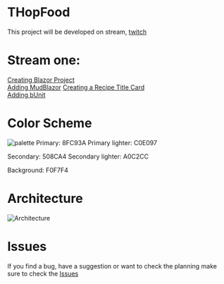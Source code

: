 # THopFood
This project will be developed on stream, [twitch](https://twitch.tv/thopdev)

# Stream one:
[Creating Blazor Project](https://github.com/thopdev/THopFood/tree/1-BlazorSetup)  
[Adding MudBlazor](https://github.com/thopdev/THopFood/tree/2-MudBlazor)
[Creating a Recipe Title Card](https://github.com/thopdev/THopFood/tree/3-RecipeTitleCard)  
[Adding bUnit](https://github.com/thopdev/THopFood/tree/10-Bunit)


# Color Scheme
![palette](https://user-images.githubusercontent.com/9268249/109420459-e65ed600-79d2-11eb-86b3-5483dbcb4c94.png)
Primary: 8FC93A
Primary lighter: C0E097

Secondary: 508CA4
Secondary lighter: A0C2CC

Background: F0F7F4


# Architecture
![Architecture](https://user-images.githubusercontent.com/9268249/109420448-d8a95080-79d2-11eb-82a1-3a6d4dbb8661.png)


# Issues
If you find a bug, have a suggestion or want to check the planning make sure to check the [Issues](https://github.com/thopdev/THopFood/issues)
